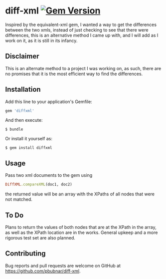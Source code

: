 # diff-xml [![Gem Version](https://badge.fury.io/rb/diffxml.svg)](https://rubygems.org/gems/diffxml)

Inspired by the equivalent-xml gem, I wanted a way to get the differences between the two xmls, instead of just checking to see that there were differences, this is an alternative method I came up with, and I will add as I work on it, as it is still in its infancy.

## Disclaimer

This is an alternate method to a project I was working on, as such, there are no promises that it is the most efficient way to find the differences.

## Installation

Add this line to your application's Gemfile:

```ruby
gem 'diffxml'
```

And then execute:

    $ bundle

Or install it yourself as:

    $ gem install diffxml

## Usage

Pass two xml documents to the gem using 
```ruby
DiffXML.compareXML(doc1, doc2)
```
the returned value will be an array with the XPaths of all nodes that were not matched.

## To Do
Plans to return the values of both nodes that are at the XPath in the array, as well as the XPath location are in the works.
General upkeep and a more rigorous test set are also planned.

## Contributing

Bug reports and pull requests are welcome on GitHub at https://github.com/pbubnar/diff-xml.

